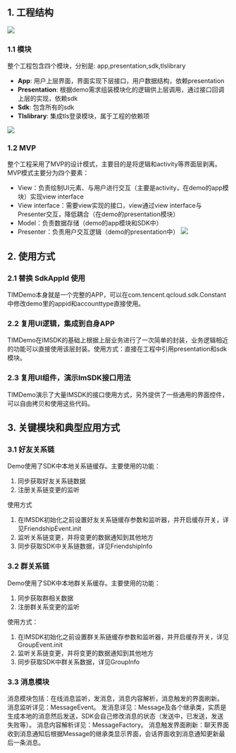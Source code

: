 ## 1. 工程结构

![](http://imgcache.tcecqpoc.fsphere.cn/image/mccdn.qcloud.com/static/img/4d51d33de6132707aa9793c2afaa1b94/image.png)

### 1.1 模块
整个工程包含四个模块，分别是: app,presentation,sdk,tlslibrary

* **App**: 用户上层界面，界面实现下层接口，用户数据结构，依赖presentation
* **Presentation**: 根据demo需求组装模块化的逻辑供上层调用，通过接口回调上层的实现，依赖sdk
* **Sdk**: 包含所有的sdk
* **Tlslibrary**: 集成tls登录模块，属于工程的依赖项

![](http://imgcache.tcecqpoc.fsphere.cn/image/mccdn.qcloud.com/static/img/15d450251638dc8cdf906477b1188017/image.png)
### 1.2 MVP
整个工程采用了MVP的设计模式，主要目的是将逻辑和activity等界面层剥离。MVP模式主要分为四个要素：

- View：负责绘制UI元素、与用户进行交互（主要是activity，在demo的app模块）实现view interface
- View interface：需要view实现的接口，view通过view interface与Presenter交互，降低耦合（在demo的presentation模块）
- Model：负责数据存储（demo的app模块和SDK中）
- Presenter：负责用户交互逻辑（demo的presentation中）
![](http://imgcache.tcecqpoc.fsphere.cn/image/mccdn.qcloud.com/static/img/162c99ddb1650b43d07e72ae9217f570/image.png)

## 2. 使用方式

### 2.1 替换 SdkAppId 使用

TIMDemo本身就是一个完整的APP，可以在com.tencent.qcloud.sdk.Constant中修改demo里的appid和accounttype直接使用。

### 2.2 复用UI逻辑，集成到自身APP

TIMDemo在IMSDK的基础上根据上层业务进行了一次简单的封装，业务逻辑相近的功能可以直接使用该层封装。使用方式：直接在工程中引用presentation和sdk模块。

### 2.3 复用UI组件，演示ImSDK接口用法

TIMDemo演示了大量IMSDK的接口使用方式，另外提供了一些通用的界面控件，可以自由拷贝和使用这些代码。

## 3. 关键模块和典型应用方式

### 3.1 好友关系链

Demo使用了SDK中本地关系链缓存。主要使用的功能：
1. 同步获取好友关系链数据
2. 注册关系链变更的监听

使用方式
1. 在IMSDK初始化之前设置好友关系链缓存参数和监听器，并开启缓存开关，详见FriendshipEvent.init
2. 监听关系链变更，并将变更的数据通知到其他地方
3. 同步获取SDK中关系链数据，详见FriendshipInfo

### 3.2 群关系链

Demo使用了SDK中本地群关系缓存。主要使用的功能：
1. 同步获取群相关数据
2. 注册群关系变更的监听

使用方式：
1. 在IMSDK初始化之前设置群关系链缓存参数和监听器，并开启缓存开关，详见GroupEvent.init
2. 监听关系链变更，并将变更的数据通知到其他地方
3. 同步获取SDK中群关系数据，详见GroupInfo

### 3.3 消息模块
消息模块包括：在线消息监听，发消息，消息内容解析，消息触发的界面刷新。
消息监听详见：MessageEvent。
发消息详见：Message及各个继承类，实质是生成本地的消息然后发送，SDK会自己修改消息的状态（发送中，已发送，发送失败等）。
消息内容解析详见：MessageFactory。
消息触发界面刷新：聊天界面收到消息通知后根据Message的继承类显示界面，会话界面收到消息通知更新最后一条消息。


